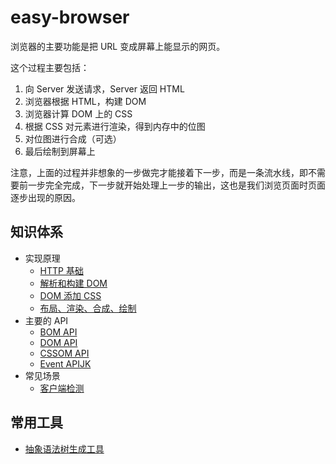 # easy-browser

浏览器的主要功能是把 URL 变成屏幕上能显示的网页。

这个过程主要包括：

1. 向 Server 发送请求，Server 返回 HTML
2. 浏览器根据 HTML，构建 DOM
3. 浏览器计算 DOM 上的 CSS
4. 根据 CSS 对元素进行渲染，得到内存中的位图
5. 对位图进行合成（可选）
6. 最后绘制到屏幕上

注意，上面的过程并非想象的一步做完才能接着下一步，而是一条流水线，即不需要前一步完全完成，下一步就开始处理上一步的输出，这也是我们浏览页面时页面逐步出现的原因。

## 知识体系

- 实现原理
  - [HTTP 基础](./HTTP基础.md)
  - [解析和构建 DOM](./解析和构建DOM.md)
  - [DOM 添加 CSS](/Browser/实现原理-DOM添加CSS.md)
  - [布局、渲染、合成、绘制](实现原理-布局-渲染-合成-绘制.md)
- 主要的 API
  - [BOM API](/Browser/API-BOM.md)
  - [DOM API](/Browser/API-DOM.md)
  - [CSSOM API](/Browser/API-CSSOM.md)
  - [Event APIJK](/Browser/API-Event.md)
- 常见场景
  - [客户端检测](/Browser/客户端检测.md)

## 常用工具

- [抽象语法树生成工具](https://astexplorer.net/)
